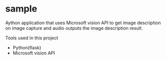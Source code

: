 # sample
Aython application that uses Microsoft vision API to get image description on image capture and audio outputs the image description result.


Tools used in this project
<ul>
  <li>Python(flask)</li>
  <li>Microsoft vision API</li>
   
</ul>
